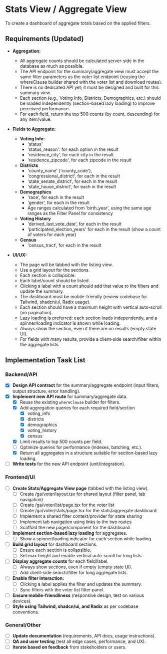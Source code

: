 # Stats View / Aggregate View

To create a dashboard of aggregate totals based on the applied filters.

## Requirements (Updated)

- **Aggregation:**
  - All aggregate counts should be calculated server-side in the database as much as possible.
  - The API endpoint for the summary/aggregate view must accept the same filter parameters as the voter list endpoint (reusing the whereClause builder shared with the voter list and download routes).
  - There is no dedicated API yet; it must be designed and built for this summary view.
  - Each section (e.g., Voting Info, Districts, Demographics, etc.) should be loaded independently (section-based lazy loading) to improve perceived performance.
  - For each field, return the top 500 counts (by count, descending) for any item/value.

- **Fields to Aggregate:**
  - **Voting Info:**
    - 'status'
    - 'status_reason': for each option in the result
    - 'residence_city', for each city in the result
    - 'residence_zipcode', for each zipcode in the result
  - **Districts**
    - 'county_name' ('county_code'),
    - 'congressional_district', for each in the result
    - 'state_senate_district', for each in the result
    - 'state_house_district', for each in the result
  - **Demographics**
    - 'race', for each in the result
    - 'gender', for each in the result
    - Age ranges calculated from 'birth_year', using the same age ranges as the Filter Panel for consistency
  - **Voting History**
    - 'derived_last_vote_date', for each in the result
    - 'participated_election_years' for each in the result (show a count of voters for each year)
  - **Census**
    - 'census_tract', for each in the result

- **UI/UX:**
  - The page will be tabbed with the listing view.
  - Use a grid layout for the sections.
  - Each section is collapsible.
  - Each label/count should be listed.
  - Clicking a label with a count should add that value to the filters and update the summary.
  - The dashboard must be mobile-friendly (review codebase for Tailwind, shadcn/ui, Radix usage).
  - Each section should have a maximum height with vertical auto-scroll (no pagination).
  - Lazy loading is preferred: each section loads independently, and a spinner/loading indicator is shown while loading.
  - Always show the section, even if there are no results (empty state UI).
  - For fields with many results, provide a client-side search/filter within the aggregate lists.

## Implementation Task List

### Backend/API
- [x] **Design API contract** for the summary/aggregate endpoint (input filters, output structure, error handling).
- [x] **Implement new API route** for summary/aggregate data.
    - [x] Reuse the existing `whereClause` builder for filters.
    - [x] Add aggregation queries for each required field/section
        - [x] voting_info
        - [x] districts
        - [x] demographics
        - [x] voting_history
        - [x] census
    - [x] Limit results to top 500 counts per field.
    - [ ] Optimize queries for performance (indexes, batching, etc.).
    - [x] Return all aggregates in a structure suitable for section-based lazy loading.
- [ ] **Write tests** for the new API endpoint (unit/integration).

### Frontend/UI
- [ ] **Create Stats/Aggregate View page** (tabbed with the listing view).
    - [ ] Create /ga/voter/layout.tsx for shared layout (filter panel, tab navigation)
    - [ ] Create /ga/voter/list/page.tsx for the voter list
    - [ ] Create /ga/voter/stats/page.tsx for the stats/aggregate dashboard
    - [ ] Implement a shared filter context/provider for state sharing
    - [ ] Implement tab navigation using links to the two routes
    - [ ] Scaffold the new page/component for the dashboard
- [ ] **Implement section-based lazy loading** for aggregates.
    - [ ] Show a spinner/loading indicator for each section while loading.
- [ ] **Build grid layout** for dashboard sections.
    - [ ] Ensure each section is collapsible.
    - [ ] Set max height and enable vertical auto-scroll for long lists.
- [ ] **Display aggregate counts** for each field/label.
    - [ ] Always show sections, even if empty (empty state UI).
    - [ ] Add client-side search/filter for long aggregate lists.
- [ ] **Enable filter interaction:**
    - [ ] Clicking a label applies the filter and updates the summary.
    - [ ] Sync filters with the voter list filter panel.
- [ ] **Ensure mobile-friendliness** (responsive design, test on various devices).
- [ ] **Style using Tailwind, shadcn/ui, and Radix** as per codebase conventions.

### General/Other
- [ ] **Update documentation** (requirements, API docs, usage instructions).
- [ ] **QA and user testing** (test all edge cases, performance, and UX).
- [ ] **Iterate based on feedback** from stakeholders or users.